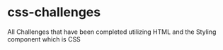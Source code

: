 # css-challenges
All Challenges that have been completed utilizing HTML and the Styling component which is CSS
